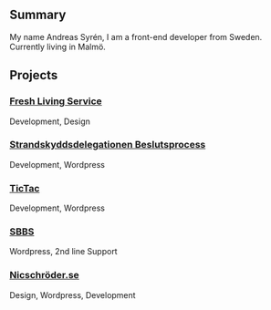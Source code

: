 ## Summary
My name Andreas Syrén, I am a front-end developer from Sweden. Currently living in Malmö.

## Projects

### [Fresh Living Service](http://flservice.se/)
Development, Design

### [Strandskyddsdelegationen Beslutsprocess](http://www.strandskyddsdelegationen.se/beslutsprocess/)
Development, Wordpress

### [TicTac](http://www.tictac.se/)
Development, Wordpress

### [SBBS](https://www.sbbs.se/)
Wordpress, 2nd line Support

### [Nicschröder.se](http://nicschröder.se/)
Design, Wordpress, Development
